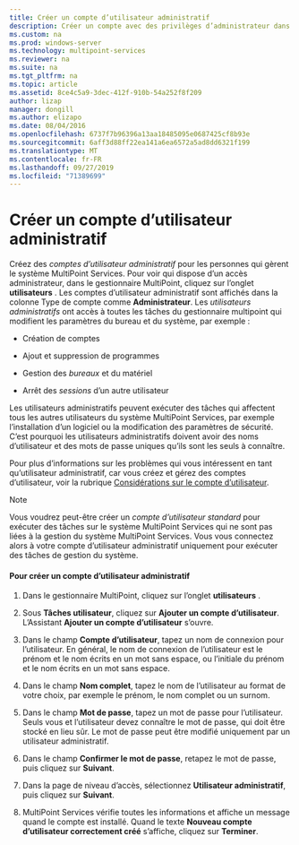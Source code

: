 ```yaml
---
title: Créer un compte d’utilisateur administratif
description: Créer un compte avec des privilèges d’administrateur dans MultiPoint services
ms.custom: na
ms.prod: windows-server
ms.technology: multipoint-services
ms.reviewer: na
ms.suite: na
ms.tgt_pltfrm: na
ms.topic: article
ms.assetid: 8ce4c5a9-3dec-412f-910b-54a252f8f209
author: lizap
manager: dongill
ms.author: elizapo
ms.date: 08/04/2016
ms.openlocfilehash: 6737f7b96396a13aa18485095e0687425cf8b93e
ms.sourcegitcommit: 6aff3d88ff22ea141a6ea6572a5ad8dd6321f199
ms.translationtype: MT
ms.contentlocale: fr-FR
ms.lasthandoff: 09/27/2019
ms.locfileid: "71389699"
---
```

# <a name="create-an-administrative-user-account"></a>Créer un compte d’utilisateur administratif
Créez des *comptes d’utilisateur administratif* pour les personnes qui gèrent le système MultiPoint Services. Pour voir qui dispose d’un accès administrateur, dans le gestionnaire MultiPoint, cliquez sur l’onglet **utilisateurs** . Les comptes d’utilisateur administratif sont affichés dans la colonne Type de compte comme **Administrateur**. Les *utilisateurs administratifs* ont accès à toutes les tâches du gestionnaire multipoint qui modifient les paramètres du bureau et du système, par exemple :  
  
-   Création de comptes  
  
-   Ajout et suppression de programmes  
  
-   Gestion des *bureaux* et du matériel  
  
-   Arrêt des *sessions* d’un autre utilisateur  
  
Les utilisateurs administratifs peuvent exécuter des tâches qui affectent tous les autres utilisateurs du système MultiPoint Services, par exemple l’installation d’un logiciel ou la modification des paramètres de sécurité. C’est pourquoi les utilisateurs administratifs doivent avoir des noms d’utilisateur et des mots de passe uniques qu’ils sont les seuls à connaître.  
  
Pour plus d’informations sur les problèmes qui vous intéressent en tant qu’utilisateur administratif, car vous créez et gérez des comptes d’utilisateur, voir la rubrique [Considérations sur le compte d’utilisateur](User-Account-Considerations.md).  
  
> [!NOTE]  
> Vous voudrez peut-être créer un *compte d’utilisateur standard* pour exécuter des tâches sur le système MultiPoint Services qui ne sont pas liées à la gestion du système MultiPoint Services. Vous vous connectez alors à votre compte d’utilisateur administratif uniquement pour exécuter des tâches de gestion du système.  
  
#### <a name="to-create-an-administrative-user-account"></a>Pour créer un compte d’utilisateur administratif  
  
1.  Dans le gestionnaire MultiPoint, cliquez sur l’onglet **utilisateurs** .  
  
2.  Sous **Tâches utilisateur**, cliquez sur **Ajouter un compte d’utilisateur**. L’Assistant **Ajouter un compte d’utilisateur** s’ouvre.  
  
3.  Dans le champ **Compte d’utilisateur**, tapez un nom de connexion pour l’utilisateur. En général, le nom de connexion de l’utilisateur est le prénom et le nom écrits en un mot sans espace, ou l’initiale du prénom et le nom écrits en un mot sans espace.  
  
4.  Dans le champ **Nom complet**, tapez le nom de l’utilisateur au format de votre choix, par exemple le prénom, le nom complet ou un surnom.  
  
5.  Dans le champ **Mot de passe**, tapez un mot de passe pour l’utilisateur. Seuls vous et l’utilisateur devez connaître le mot de passe, qui doit être stocké en lieu sûr. Le mot de passe peut être modifié uniquement par un utilisateur administratif.  
  
6.  Dans le champ **Confirmer le mot de passe**, retapez le mot de passe, puis cliquez sur **Suivant**.  
  
7.  Dans la page de niveau d’accès, sélectionnez **Utilisateur administratif**, puis cliquez sur **Suivant**.  
  
8.  MultiPoint Services vérifie toutes les informations et affiche un message quand le compte est installé. Quand le texte **Nouveau compte d’utilisateur correctement créé** s’affiche, cliquez sur **Terminer**.  
